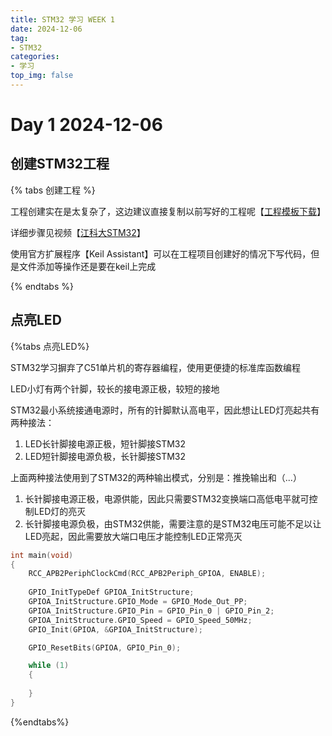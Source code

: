```yaml
---
title: STM32 学习 WEEK 1
date: 2024-12-06
tag:
- STM32
categories: 
- 学习
top_img: false
---
```


# Day 1 2024-12-06

## 创建STM32工程

{% tabs 创建工程 %}


<!--tab 模板下载-->

工程创建实在是太复杂了，这边建议直接复制以前写好的工程呢【[工程模板下载](https://github.com/choomoray/choomoray.github.io/raw/refs/heads/file/STM32/STM32%E5%B7%A5%E7%A8%8B%E6%A8%A1%E6%9D%BF.zip)】

<!--endtab-->

<!-- tab 详细步骤-->

详细步骤见视频【[江科大STM32](https://www.bilibili.com/video/BV1th411z7sn?t=228.8&p=4)】

<!--endtab-->

<!-- tab VsCode-->

使用官方扩展程序【Keil Assistant】可以在工程项目创建好的情况下写代码，但是文件添加等操作还是要在keil上完成

<!--endtab-->

{% endtabs %}



## 点亮LED

{%tabs 点亮LED%}

<!-- tab 1-->

STM32学习摒弃了C51单片机的寄存器编程，使用更便捷的标准库函数编程

LED小灯有两个针脚，较长的接电源正极，较短的接地

STM32最小系统接通电源时，所有的针脚默认高电平，因此想让LED灯亮起共有两种接法：

1. LED长针脚接电源正极，短针脚接STM32
2. LED短针脚接电源负极，长针脚接STM32

上面两种接法使用到了STM32的两种输出模式，分别是：推挽输出和（...）

1. 长针脚接电源正极，电源供能，因此只需要STM32变换端口高低电平就可控制LED灯的亮灭
2. 长针脚接电源负极，由STM32供能，需要注意的是STM32电压可能不足以让LED亮起，因此需要放大端口电压才能控制LED正常亮灭

<!--endtab-->





<!-- tab 代码实现-->



```c
int main(void)
{
	RCC_APB2PeriphClockCmd(RCC_APB2Periph_GPIOA, ENABLE);
	
	GPIO_InitTypeDef GPIOA_InitStructure;
	GPIOA_InitStructure.GPIO_Mode = GPIO_Mode_Out_PP;
	GPIOA_InitStructure.GPIO_Pin = GPIO_Pin_0 | GPIO_Pin_2;
	GPIOA_InitStructure.GPIO_Speed = GPIO_Speed_50MHz;
	GPIO_Init(GPIOA, &GPIOA_InitStructure);

	GPIO_ResetBits(GPIOA, GPIO_Pin_0);

	while (1)
	{
		
	}
}
```





<!--endtab-->





<!-- tab 要点-->



<!--endtab-->

{%endtabs%}















